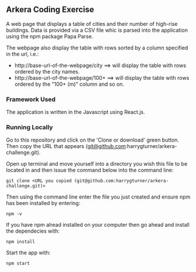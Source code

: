 ## Arkera Coding Exercise

A web page that displays a table of cities and their number of high-rise buildings. Data is provided via a CSV file whic is parsed into the application using the npm package Papa Parse. 

The webpage also display the table with rows sorted by a column specified in the url, i.e.:
- http://base-url-of-the-webpage/city ==> will display the table with rows ordered by the
city names.
- http://base-url-of-the-webpage/100+ ==> will display the table with rows ordered by the
"100+ (m)" column and so on.

### Framework Used 

The application is written in the Javascript using React.js.

### Running Locally

Go to this repository and click on the 'Clone or download' green button. Then copy the URL that appears (git@github.com:harrygturner/arkera-challenge.git). 

Open up terminal and move yourself into a directory you wish this file to be located in and then issue the command below into the command line:

`git clone <URL you copied (git@github.com:harrygturner/arkera-challenge.git)>`

Then using the command line enter the file you just created and ensure npm has been installed by entering:

`npm -v`

If you have npm alread installed on your computer then go ahead and install the dependecies with:

`npm install`

Start the app with:

`npm start`
